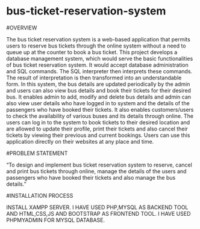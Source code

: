 # bus-ticket-reservation-system

 #OVERVIEW

The bus ticket reservation system is a web-based application that permits users to reserve bus tickets through the online system without a need to queue up at the counter to book a bus ticket. This project develops a database management system, which would serve the basic functionalities of bus ticket reservation system. It would accept database administration and SQL commands. The SQL interpreter then interprets these commands. The result of interpretation is then transformed into an understandable form. In this system, the bus details are updated periodically by the admin and users can also view bus details and book their tickets for their desired bus. It enables admin to add, modify and delete bus details and admin can also view user details who have logged in to system and the  details of the passengers who have booked their tickets. It also enables customers/users to check the availability of various buses and its details through online. The users can log in to  the system to book tickets to their desired location and are allowed to update their profile, print their tickets and also cancel their tickets by viewing their previous and current bookings. Users can use this application directly on their websites at any place and time.


 #PROBLEM STATEMENT

“To design and implement bus ticket reservation system to reserve, cancel and print bus tickets through online, manage the details of the users and passengers who have booked their tickets and also manage the bus details.”

#INSTALLATION PROCESS

INSTALL XAMPP SERVER. I HAVE USED PHP,MYSQL AS BACKEND TOOL AND HTML,CSS,JS AND BOOTSTRAP AS FRONTEND TOOL.
I HAVE USED PHPMYADMIN FOR MYSQL DATABASE.
